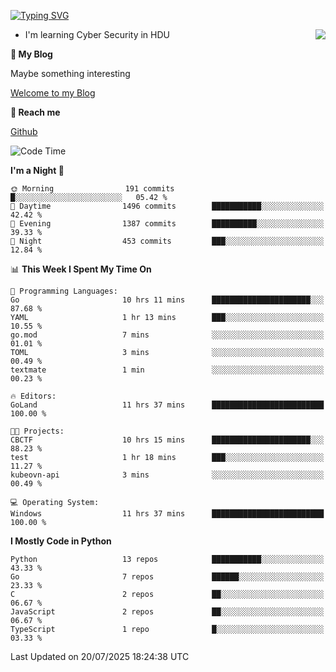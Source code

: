 [![Typing SVG](https://readme-typing-svg.herokuapp.com?font=Fira+Code&pause=1000&random=false&width=450&height=60&lines=Hello+%F0%9F%91%8B%F0%9F%8F%BB;I'm+JBNRZ)](https://git.io/typing-svg)

<a href="#">
  <img align="right" src="https://github-readme-stats.vercel.app/api?username=JBNRZ&show_icons=true&bg_color=15,f2f7fd,E0EAFC" />
</a>

- I'm learning Cyber Security in HDU

 **🌱 My Blog**

Maybe something interesting

[Welcome to my Blog](https://jbnrz.com.cn/)

 **💬 Reach me** 

[Github](https://github.com/JBNRZ)


<!--START_SECTION:waka-->
![Code Time](http://img.shields.io/badge/Code%20Time-1%2C321%20hrs%2010%20mins-blue)

**I'm a Night 🦉** 

```text
🌞 Morning                191 commits         █░░░░░░░░░░░░░░░░░░░░░░░░   05.42 % 
🌆 Daytime                1496 commits        ███████████░░░░░░░░░░░░░░   42.42 % 
🌃 Evening                1387 commits        ██████████░░░░░░░░░░░░░░░   39.33 % 
🌙 Night                  453 commits         ███░░░░░░░░░░░░░░░░░░░░░░   12.84 % 
```


📊 **This Week I Spent My Time On** 

```text
💬 Programming Languages: 
Go                       10 hrs 11 mins      ██████████████████████░░░   87.68 % 
YAML                     1 hr 13 mins        ███░░░░░░░░░░░░░░░░░░░░░░   10.55 % 
go.mod                   7 mins              ░░░░░░░░░░░░░░░░░░░░░░░░░   01.01 % 
TOML                     3 mins              ░░░░░░░░░░░░░░░░░░░░░░░░░   00.49 % 
textmate                 1 min               ░░░░░░░░░░░░░░░░░░░░░░░░░   00.23 % 

🔥 Editors: 
GoLand                   11 hrs 37 mins      █████████████████████████   100.00 % 

🐱‍💻 Projects: 
CBCTF                    10 hrs 15 mins      ██████████████████████░░░   88.23 % 
test                     1 hr 18 mins        ███░░░░░░░░░░░░░░░░░░░░░░   11.27 % 
kubeovn-api              3 mins              ░░░░░░░░░░░░░░░░░░░░░░░░░   00.49 % 

💻 Operating System: 
Windows                  11 hrs 37 mins      █████████████████████████   100.00 % 
```

**I Mostly Code in Python** 

```text
Python                   13 repos            ███████████░░░░░░░░░░░░░░   43.33 % 
Go                       7 repos             ██████░░░░░░░░░░░░░░░░░░░   23.33 % 
C                        2 repos             ██░░░░░░░░░░░░░░░░░░░░░░░   06.67 % 
JavaScript               2 repos             ██░░░░░░░░░░░░░░░░░░░░░░░   06.67 % 
TypeScript               1 repo              █░░░░░░░░░░░░░░░░░░░░░░░░   03.33 % 
```




 Last Updated on 20/07/2025 18:24:38 UTC
<!--END_SECTION:waka-->

